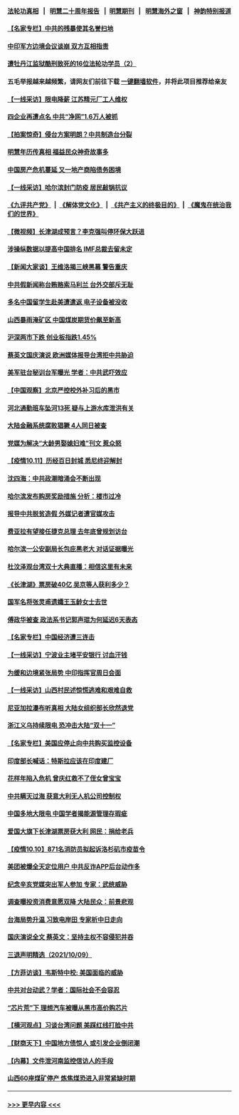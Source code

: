 #### [法轮功真相](https://github.com/gfw-breaker/truth/blob/master/README.md?t=0) &nbsp;&nbsp;|&nbsp;&nbsp; [明慧二十周年报告](https://github.com/gfw-breaker/mh-reports/blob/master/README.md?t=0) &nbsp;&nbsp;|&nbsp;&nbsp;[明慧期刊](https://github.com/gfw-breaker/mh-qikan) &nbsp;&nbsp;|&nbsp;&nbsp; [明慧海外之窗](https://github.com/gfw-breaker/mh-news/blob/master/README.md?t=0) &nbsp;&nbsp;|&nbsp;&nbsp; [神韵特别报道](https://github.com/gfw-breaker/mh-news/blob/master/shenyun.md?t=0)
#### [【名家专栏】中共的残暴使其名誉扫地](../pages/nsc413/n13296946.md?t=10120450) 
#### [中印军方边境会议谈崩 双方互相指责](../pages/nsc413/n13297455.md?t=10120450) 
#### [遭牡丹江监狱酷刑致死的16位法轮功学员（2）](../pages/nsc413/n13295023.md?t=10120450) 
#### 五毛举报越来越频繁，请网友们前往下载 [一键翻墙软件](https://github.com/gfw-breaker/ssr-accounts)，并将此项目推荐给亲友
#### [【一线采访】限电降薪 江苏精元厂工人维权](../pages/nsc413/n13297439.md?t=10120450) 
#### [四企业再遭点名 中共“净网”1.6万人被抓](../pages/nsc413/n13297313.md?t=10120450) 
#### [【拍案惊奇】侵台方案明朗？中共制造台分裂](../pages/nsc413/n13297166.md?t=10120450) 
#### [明慧年历传真相 福益民众神奇故事多](../pages/nsc413/n13294545.md?t=10120450) 
#### [中国房产危机蔓延 又一地产商陷债务困境](../pages/nsc413/n13297314.md?t=10120450) 
#### [【一线采访】哈尔滨封门防疫 居民敲锅抗议](../pages/nsc413/n13296813.md?t=10120450) 
#### [《九评共产党》](https://github.com/begood0513/9ping.md/blob/master/README.md) &nbsp;|&nbsp; [《解体党文化》](../../../../jtdwh.md/blob/master/README.md)  &nbsp;|&nbsp; [《共产主义的终极目的》](../../../../gczydzjmd.md/blob/master/README.md) &nbsp;|&nbsp; [《魔鬼在统治我们的世界》](../../../../mgztzwmdsj.md/blob/master/README.md) 
#### [【微视频】长津湖成预言？李克强叫停环保大跃进](../pages/nsc413/n13297065.md?t=10120450) 
#### [涉操纵数据以提高中国排名 IMF总裁去留未定](../pages/nsc413/n13296864.md?t=10120450) 
#### [【新闻大家谈】王维洛揭三峡黑幕 警告重庆](../pages/nsc413/n13295751.md?t=10120450) 
#### [中共假新闻称台贿赂索马利兰 台外交部斥无耻](../pages/nsc413/n13296666.md?t=10120450) 
#### [多名中国留学生赴美遭遣返 电子设备被没收](../pages/nsc413/n13296698.md?t=10120450) 
#### [山西暴雨淹矿区 中国煤炭期货价飙至新高](../pages/nsc413/n13296580.md?t=10120450) 
#### [沪深两市下跌 创业板指跌1.45%](../pages/nsc413/n13296423.md?t=10120450) 
#### [蔡英文国庆演说 欧洲媒体报导台湾拒中共胁迫](../pages/nsc413/n13296609.md?t=10120450) 
#### [美军驻台秘训台军曝光 学者：中共武吓效应](../pages/nsc413/n13296398.md?t=10120450) 
#### [【中国观察】北京严控校外补习后的黑市](../pages/nsc413/n13296595.md?t=10120450) 
#### [河北通勤班车坠河13死 疑与上游水库泄洪有关](../pages/nsc413/n13296118.md?t=10120450) 
#### [大陆金融系统腐败猖獗 4人同日被查](../pages/nsc413/n13296341.md?t=10120450) 
#### [党媒为解决“大龄男娶媳妇难”刊文 惹众怒](../pages/nsc413/n13296532.md?t=10120450) 
#### [【疫情10.11】历经百日封城 悉尼终迎解封](../pages/nsc413/n13296386.md?t=10120450) 
#### [沈四海：中共政潮暗涌会不断出现](../pages/nsc413/n13296332.md?t=10120450) 
#### [哈尔滨发布购房奖励措施 分析：楼市过冷](../pages/nsc413/n13295573.md?t=10120450) 
#### [报导中共脱贫造假 外媒记者遭官媒攻击](../pages/nsc413/n13295927.md?t=10120450) 
#### [费亚拉有望接任捷克总理 去年底曾规划访台](../pages/nsc413/n13295977.md?t=10120450) 
#### [哈尔滨一公安副局长包庇黑老大 对话证据曝光](../pages/nsc413/n13295409.md?t=10120450) 
#### [杜汶泽观台湾双十大典直播：相信这里有未来](../pages/nsc413/n13295303.md?t=10120450) 
#### [《长津湖》票房破40亿 吴京等人获利多少？](../pages/nsc413/n13295394.md?t=10120450) 
#### [国军名将张灵甫遗孀王玉龄女士去世](../pages/nsc413/n13295300.md?t=10120450) 
#### [傅政华被查 政法系书记郭声琨为何延迟6天表态](../pages/nsc413/n13295227.md?t=10120450) 
#### [【名家专栏】中国经济遭三连击](../pages/nsc413/n13294821.md?t=10120450) 
#### [【一线采访】宁波业主堵平安银行 讨血汗钱](../pages/nsc413/n13295215.md?t=10120450) 
#### [为缓和边境紧张局势 中印指挥官周日会面](../pages/nsc413/n13295207.md?t=10120450) 
#### [【一线采访】山西村民述惊慌逃难和艰难自救](../pages/nsc413/n13295127.md?t=10120450) 
#### [尼亚加拉瀑布听真相 大陆女组织部长欣然退党](../pages/nsc413/n13288962.md?t=10120450) 
#### [浙江义乌持续限电 恐冲击大陆“双十一”](../pages/nsc413/n13294983.md?t=10120450) 
#### [【名家专栏】美国应停止向中共购买监控设备](../pages/nsc413/n13294833.md?t=10120450) 
#### [印度部长喊话：特斯拉应该在印度建厂](../pages/nsc413/n13294819.md?t=10120450) 
#### [花样年陷入危机 曾庆红救不了侄女曾宝宝](../pages/nsc413/n13292612.md?t=10120450) 
#### [中共瞒天过海 获意大利无人机公司控制权](../pages/nsc413/n13289352.md?t=10120450) 
#### [中国多地大限电 中国学者揭能源管理存瑕疵](../pages/nsc413/n13294614.md?t=10120450) 
#### [爱国大旗下长津湖票房获大利 网民：捐给老兵](../pages/nsc413/n13294437.md?t=10120450) 
#### [【疫情10.10】871名消防员拟起诉洛杉矶市疫苗令](../pages/nsc413/n13294346.md?t=10120450) 
#### [美团被爆全天定位用户 中共反诈APP后台动作多](../pages/nsc413/n13294466.md?t=10120450) 
#### [纪念辛亥党媒突出军人参加 专家：武统威胁](../pages/nsc413/n13293806.md?t=10120450) 
#### [调查曝投资消费意愿双降 大陆民众：前景悲观](../pages/nsc413/n13294157.md?t=10120450) 
#### [台海局势升温 习致电岸田 专家析中日走向](../pages/nsc413/n13293956.md?t=10120450) 
#### [国庆演说全文 蔡英文：坚持主权不容侵犯并吞](../pages/nsc413/n13293766.md?t=10120450) 
#### [三退声明精选（2021/10/09）](../pages/nsc413/n13293808.md?t=10120450) 
#### [【方菲访谈】韦斯特中校: 美国面临的威胁](../pages/nsc413/n13293260.md?t=10120450) 
#### [中共对台动武？学者：国际社会不会容忍](../pages/nsc413/n13293624.md?t=10120450) 
#### [“芯片荒”下 理想汽车被曝从黑市高价购芯片](../pages/nsc413/n13293451.md?t=10120450) 
#### [【横河观点】习谈台湾问题 美踩红线打脸中共](../pages/nsc413/n13293473.md?t=10120450) 
#### [【财商天下】中国地方债惊人 或引发企业倒闭潮](../pages/nsc413/n13293154.md?t=10120450) 
#### [【内幕】文件泄河南监控信访人的手段](../pages/nsc413/n13292222.md?t=10120450) 
#### [山西60座煤矿停产 炼焦煤恐进入非常紧缺时期](../pages/nsc413/n13293335.md?t=10120450) 

----
#### [ >>> 更早内容 <<< ](../indexes/nsc413-earlier.md)
